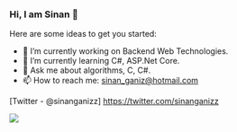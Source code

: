 ### Hi, I am Sinan 👋


Here are some ideas to get you started:

- 🔭 I’m currently working on Backend Web Technologies.
- 🌱 I’m currently learning C#, ASP.Net Core.
- 💬 Ask me about algorithms, C, C#.
- 📫 How to reach me: [sinan_ganiz@hotmail.com](mailto:sinan_ganiz@hotmail.com)

[Twitter - @sinanganizz] https://twitter.com/sinanganizz

<img src="https://github-readme-stats.vercel.app/api?username=sinanganizz&&show_icons=true&title_color=ffffff&icon_color=bb2acf&text_color=daf7dc&bg_color=151515">
